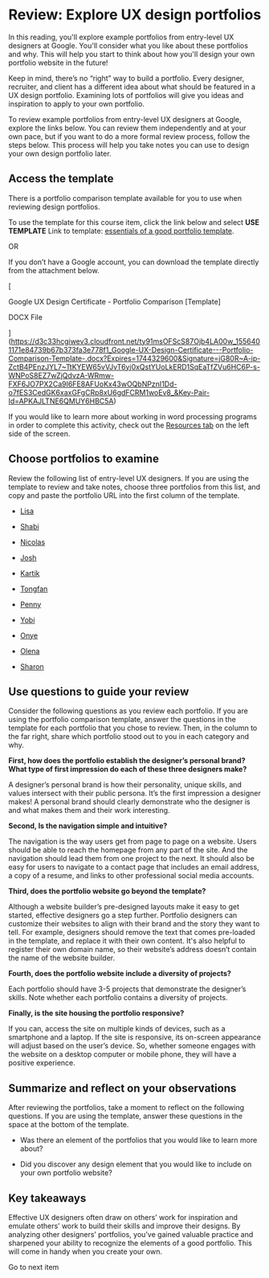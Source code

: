 
# Review: Explore UX design portfolios

In this reading, you'll explore example portfolios from entry-level UX designers at Google. You'll consider what you like about these portfolios and why. This will help you start to think about how you'll design your own portfolio website in the future!

Keep in mind, there’s no “right” way to build a portfolio. Every designer, recruiter, and client has a different idea about what should be featured in a UX design portfolio. Examining lots of portfolios will give you ideas and inspiration to apply to your own portfolio. 

To review example portfolios from entry-level UX designers at Google, explore the links below. You can review them independently and at your own pace, but if you want to do a more formal review process, follow the steps below. This process will help you take notes you can use to design your own design portfolio later.

## **Access the template**

There is a portfolio comparison template available for you to use when reviewing design portfolios. 

To use the template for this course item, click the link below and select **USE TEMPLATE** Link to template: [essentials of a good portfolio template](https://docs.google.com/document/u/3/d/13ykqQdRTl61HP7MK27aN2apVdFZQx3CpCRE014ZoacA/template/preview). 

OR 

If you don’t have a Google account, you can download the template directly from the attachment below.

[

Google UX Design Certificate - Portfolio Comparison [Template]

DOCX File







](https://d3c33hcgiwev3.cloudfront.net/ty91msOFScS87Ojb4LA00w_1556401171e84739b67b373fa3e778f1_Google-UX-Design-Certificate---Portfolio-Comparison-Template-.docx?Expires=1744329600&Signature=jG80R~A-ip-ZctB4PEnzJYL7~TtKYEW65vVJvT6yj0xQstYUoLkERD1SqEaTfZVu6HC6P-s-WNPoS8EZ7wZjQdvzA-WRmw-FXF6JO7PX2Ca9I6FE8AFUoKx43wOQbNPznI1Dd-o7fES3CedGK6xaxGFgCRp8xU6gdFCRM1woEv8_&Key-Pair-Id=APKAJLTNE6QMUY6HBC5A)

If you would like to learn more about working in word processing programs in order to complete this activity, check out the [Resources tab](https://www.coursera.org/learn/foundations-user-experience-design/resources/9py1Z) on the left side of the screen.

## **Choose portfolios to examine**

Review the following list of entry-level UX designers. If you are using the template to review and take notes, choose three portfolios from this list, and copy and paste the portfolio URL into the first column of the template.

- [Lisa](http://www.lisasuefischer.com/)
    
- [Shabi](https://www.shabnamkashani.com/)
    
- [Nicolas](https://www.nicolaspellegrino.com/)
    
- [Josh](https://joshglucas.com/)
    
- [Kartik](http://www.kartikrao.in/)
    
- [Tongfan](https://www.tongfangsun.xyz/)
    
- [Penny](http://pennybanks.com/)
    
- [Yobi](https://www.shujdesign.com/)
    
- [Onye](https://www.onyekachi-mn.com/works)
    
- [Olena](https://www.behance.net/gallery/167476627/Resume-UIUX-designer-Junior-UIUX-designer/modules/949277059)
    
- [Sharon](https://www.behance.net/gallery/168903999/UXUI-Designer-Portfolio-CV-2023/modules/952808577)
    

## **Use questions to guide your review**

Consider the following questions as you review each portfolio. If you are using the portfolio comparison template, answer the questions in the template for each portfolio that you chose to review. Then, in the column to the far right, share which portfolio stood out to you in each category and why. 

**First, how does the portfolio establish the designer’s personal brand? What type of first impression do each of these three designers make?** 

A designer’s personal brand is how their personality, unique skills, and values intersect with their public persona. It’s the first impression a designer makes! A personal brand should clearly demonstrate who the designer is and what makes them and their work interesting. 

**Second, Is the navigation simple and intuitive?** 

The navigation is the way users get from page to page on a website. Users should be able to reach the homepage from any part of the site. And the navigation should lead them from one project to the next. It should also be easy for users to navigate to a contact page that includes an email address, a copy of a resume, and links to other professional social media accounts.

**Third, does the portfolio website go beyond the template?** 

Although a website builder’s pre-designed layouts make it easy to get started, effective designers go a step further. Portfolio designers can customize their websites to align with their brand and the story they want to tell. For example, designers should remove the text that comes pre-loaded in the template, and replace it with their own content. It's also helpful to register their own domain name, so their website’s address doesn’t contain the name of the website builder.

**Fourth, does the portfolio website include a diversity of projects?** 

Each portfolio should have 3-5 projects that demonstrate the designer’s skills. Note whether each portfolio contains a diversity of projects.

**Finally, is the site housing the portfolio responsive?** 

If you can, access the site on multiple kinds of devices, such as a smartphone and a laptop. If the site is responsive, its on-screen appearance will adjust based on the user’s device. So, whether someone engages with the website on a desktop computer or mobile phone, they will have a positive experience. 

## **Summarize and reflect on your observations**

After reviewing the portfolios, take a moment to reflect on the following questions. If you are using the template, answer these questions in the space at the bottom of the template.

- Was there an element of the portfolios that you would like to learn more about?
    
- Did you discover any design element that you would like to include on your own portfolio website?
    

## **Key takeaways**

Effective UX designers often draw on others’ work for inspiration and emulate others’ work to build their skills and improve their designs. By analyzing other designers’ portfolios, you’ve gained valuable practice and sharpened your ability to recognize the elements of a good portfolio. This will come in handy when you create your own.

Go to next item